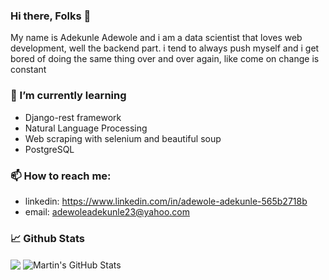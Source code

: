 ### Hi there, Folks 👋
My name is Adekunle Adewole and i am a data scientist that loves web development, well the backend part. i tend to always push myself and i get bored of doing the same thing over and over again, like come on change is constant
### 🌱 I’m currently learning
- Django-rest framework
- Natural Language Processing
- Web scraping with selenium and beautiful soup
- PostgreSQL

### 📫 How to reach me:
- linkedin: https://www.linkedin.com/in/adewole-adekunle-565b2718b
- email: adewoleadekunle23@yahoo.com

### &#x1f4c8; Github Stats
<img align="center" src="https://github-readme-stats.vercel.app/api/top-langs/?username=kunley2&&title_color=ffffff&text_color=c9cacc&icon_color=2bbc8a&bg_color=1d1f21&langs_count=3" />
<img align="center" src="https://github-readme-stats.vercel.app/api?username=kunley2&show_icons=true&line_height=27&count_private=true&title_color=ffffff&text_color=c9cacc&icon_color=2bbc8a&bg_color=1d1f21" alt="Martin's GitHub Stats" />
</a>
<!--
**kunley2/kunley2** is a ✨ _special_ ✨ repository because its `README.md` (this file) appears on your GitHub profile.

Here are some ideas to get you started:

- 🔭 I’m currently working on ...
- 🌱 I’m currently learning ...
- 👯 I’m looking to collaborate on ...
- 🤔 I’m looking for help with ...
- 💬 Ask me about ...
- 📫 How to reach me: ...
- 😄 Pronouns: ...
- ⚡ Fun fact: ...
-->
